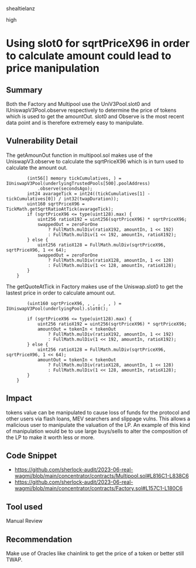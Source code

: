 shealtielanz

high

# Using slot0 for sqrtPriceX96 in order to calculate amount could lead to price manipulation

## Summary
Both the Factory and Multipool use the UniV3Pool.slot0 and IUniswapV3Pool.observe respectively to determine the price of tokens which is used to get the amountOut. slot0 and Observe is the most recent data point and is therefore extremely easy to manipulate. 

## Vulnerability Detail
The getAmounOut function in multipool.sol makes use of the UniswapV3.observe to calculate the sqrtPriceX96 which is in turn used to calculate the amount out.
```solidity
        (int56[] memory tickCumulatives, ) = IUniswapV3Pool(underlyingTrustedPools[500].poolAddress)
            .observe(secondsAgo);
        int24 avarageTick = int24((tickCumulatives[1] - tickCumulatives[0]) / int32(twapDuration));
        uint160 sqrtPriceX96 = TickMath.getSqrtRatioAtTick(avarageTick);
        if (sqrtPriceX96 <= type(uint128).max) {
            uint256 ratioX192 = uint256(sqrtPriceX96) * sqrtPriceX96;
            swappedOut = zeroForOne
                ? FullMath.mulDiv(ratioX192, amountIn, 1 << 192)
                : FullMath.mulDiv(1 << 192, amountIn, ratioX192);
        } else {
            uint256 ratioX128 = FullMath.mulDiv(sqrtPriceX96, sqrtPriceX96, 1 << 64);
            swappedOut = zeroForOne
                ? FullMath.mulDiv(ratioX128, amountIn, 1 << 128)
                : FullMath.mulDiv(1 << 128, amountIn, ratioX128);
        }
    }
```
The getQuoteAtTick in Factory makes use of the Uniswap.slot0 to get the lastest price in order to calculate amount out.
```solidity
        (uint160 sqrtPriceX96, , , , , , ) = IUniswapV3Pool(underlyingPool).slot0();

        if (sqrtPriceX96 <= type(uint128).max) {
            uint256 ratioX192 = uint256(sqrtPriceX96) * sqrtPriceX96;
            amountOut = tokenIn < tokenOut
                ? FullMath.mulDiv(ratioX192, amountIn, 1 << 192)
                : FullMath.mulDiv(1 << 192, amountIn, ratioX192);
        } else {
            uint256 ratioX128 = FullMath.mulDiv(sqrtPriceX96, sqrtPriceX96, 1 << 64);
            amountOut = tokenIn < tokenOut
                ? FullMath.mulDiv(ratioX128, amountIn, 1 << 128)
                : FullMath.mulDiv(1 << 128, amountIn, ratioX128);
        }
    }
```
## Impact
tokens value can be manipulated to cause loss of funds for the protocol and other users via flash loans, MEV searchers and slippage vulns. This allows a malicious user to manipulate the valuation of the LP. An example of this kind of manipulation would be to use large buys/sells to alter the composition of the LP to make it worth less or more.
## Code Snippet
- https://github.com/sherlock-audit/2023-06-real-wagmi/blob/main/concentrator/contracts/Multipool.sol#L816C1-L838C6
- https://github.com/sherlock-audit/2023-06-real-wagmi/blob/main/concentrator/contracts/Factory.sol#L157C1-L180C6
## Tool used

Manual Review

## Recommendation
Make use of Oracles like chainlink to get the price of a token or better still TWAP.